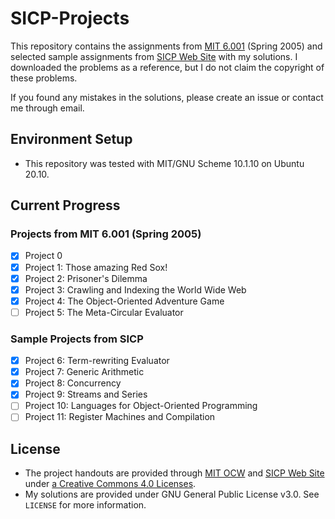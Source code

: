 # SICP-Projects

This repository contains the assignments from [MIT 6.001](https://ocw.mit.edu/courses/electrical-engineering-and-computer-science/6-001-structure-and-interpretation-of-computer-programs-spring-2005/) (Spring 2005) and selected sample assignments from [SICP Web Site](https://mitpress.mit.edu/sites/default/files/sicp/psets/index.html) with my solutions. 
I downloaded the problems as a reference, but I do not claim the copyright of these problems.

If you found any mistakes in the solutions, please create an issue or contact me through email.

## Environment Setup

* This repository was tested with MIT/GNU Scheme 10.1.10 on Ubuntu 20.10.

## Current Progress

### Projects from MIT 6.001 (Spring 2005)

* [x] Project 0
* [x] Project 1: Those amazing Red Sox!
* [x] Project 2: Prisoner's Dilemma
* [x] Project 3: Crawling and Indexing the World Wide Web
* [x] Project 4: The Object-Oriented Adventure Game
* [ ] Project 5: The Meta-Circular Evaluator

### Sample Projects from SICP

* [x] Project 6: Term-rewriting Evaluator
* [x] Project 7: Generic Arithmetic
* [x] Project 8: Concurrency
* [x] Project 9: Streams and Series
* [ ] Project 10: Languages for Object-Oriented Programming
* [ ] Project 11: Register Machines and Compilation

## License

* The project handouts are provided through [MIT OCW](https://ocw.mit.edu/index.htm) and [SICP Web Site](https://mitpress.mit.edu/sites/default/files/sicp/index.html) under [a Creative Commons 4.0 Licenses](https://ocw.mit.edu/terms/).
* My solutions are provided under GNU General Public License v3.0. See `LICENSE` for more information.